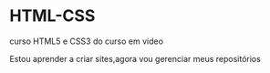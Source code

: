 # HTML-CSS
 curso HTML5 e CSS3 do curso em video
 
Estou aprender a criar sites,agora vou gerenciar meus repositórios
